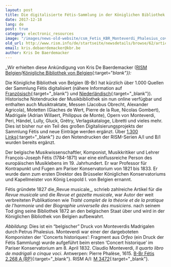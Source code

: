 ```yaml
---
layout: post
title: Die digitalisierte Fétis-Sammlung in der Königlichen Bibliothek von Belgien
date: 2017-12-18
lang: de
post: true
category: electronic_resources
image: "/images/news-old-website/csm_Fetis_KBR_Monteverdi_Phalesius_cover_45f64f7b11.png"
old_url: http://www.rism.info/de/startseite/newsdetails/browse/62/article/64/the-digitized-fetis-collection-at-the-royal-library-of-belgium.html
email: kris.debaerdemacker@kbr.be
author: Kris De Baerdemacker
---
```


_Wir erhielten diese Ankündigung von Kris De Baerdemacker ([RISM Belgien](/international/working-groups.html)/[Königliche Bibliothek von Belgien](https://www.kbr.be/){:target="_blank"}):_

Die Königliche Bibliothek von Belgien (B-Br) hat kürzlich über 1.000 Quellen der Sammlung Fétis digitalisiert (nähere Information auf [Französisch](https://www.kbr.be/fr/fonds-francois-joseph-fetis){:target="_blank"} und [Niederländisch](https://www.kbr.be/nl/fonds-francois-joseph-fetis){:target="_blank"}). Historische Notendrucke der Musikbibliothek sin nun online verfügbar und enthalten auch Musiktraktate, Messen (Jacobus Obrecht, Alexander Agricola), Motetten (Giaches de Wert, Pierre de la Rue, Nicolas Gombert), Madrigale (Adrian Willaert, Philippus de Monte), Opern von Monteverdi, Peri, Händel, Lully, Gluck, Grétry, Verlagskataloge, Libretti und vieles mehr. Dies ist bisher nur ein Teil des großen Digitalisierungsprojekts der Sammlung Fétis und neue Einträge werden ergänzt. Über [1.300 Links](https://opac.rism.info/search?View=rism&siglum=B-Br){:target="_blank"} zu den Notendrucken der RISM-Serien A/I und B/I wurden bereits ergänzt.

Der belgische Musikwissenschaftler, Komponist, Musikkritiker und Lehrer François-Joseph Fétis (1784-1871) war eine einflussreiche Person des europäischen Musiklebens im 19. Jahrhundert. Er war Professor für Kontrapunkt und Fugen am Pariser Konservatorium von 1821 bis 1833. Er wurde dann zum ersten Direktor des Brüsseler Königlichen Konservatoriums und Kapellmeister von König Leopold I. von Belgien ernannt.

Fétis gründete 1827 die_Revue musicale_, schrieb zahlreiche Artikel für die _Revue musicale_ und die _Revue et gazette musicale_, war Autor der weit verbreiteten Publikationen wie _Traité complet de la théorie et de la pratique de l’harmonie_ und der _Biographie universelle des musiciens_. nach seinem Tod ging seine Bibliothek 1872 an den belgischen Staat über und wird in der Königlichen Bibliothek von Belgien aufbewahrt.

_Abbildung_: Dies ist ein “belgischer” Druck von Monteverdis Madrigalen durch Petrus Phalesius. Monteverdi war einer der dargeboteten Komponisten der 'Concerts historiques’: Fragment aus _Orfeo_ (ein Druck der Fétis Sammlung) wurde aufgeführt beim ersten ‘Concert historique’ im Pariser Konservatorium am 8. April 1832. Claudio Monteverdi, _Il quarto libro de madrigali a cinque voci_. Antwerpen: Pierre Phalèse, 1615. [B-Br Fétis 2.268 A (RP)](http://uurl.kbr.be/1563155){:target="_blank"}. RISM A/I: [M 3472](https://opac.rism.info/search?id=00000990042069){:target="_blank"}.


